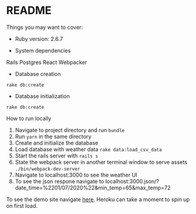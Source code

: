 # README



Things you may want to cover:

* Ruby version: 2.6.7

* System dependencies

 Rails
 Postgres
 React
 Webpacker

* Database creation

`rake db:create`

* Database initialization

`rake db:create`

How to run locally


 1. Navigate to project directory and run `bundle`
 2. Run `yarn` in the same directory
 4. Create and initialize the database
 5. Load database with weather data `rake data:load_csv_data`
 6. Start the rails server with  `rails s`
 7. State the webpack server in another terminal window to serve assets  `./bin/webpack-dev-server`
 8. Navigate to localhost:3000 to see the weather UI
 9. To see the json respone navigate to localhost:3000.json/?date_time=%2201/07/2020%22&min_temp=65&max_temp=72

To see the demo site navigate [here](https://weather-portal11.herokuapp.com/). Heroku can take a moment to spin up on first load.
